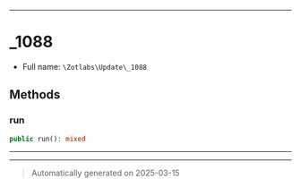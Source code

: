 ***

# _1088





* Full name: `\Zotlabs\Update\_1088`




## Methods


### run



```php
public run(): mixed
```












***


***
> Automatically generated on 2025-03-15
